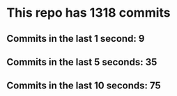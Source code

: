 # This repo has 1318 commits

## Commits in the last 1 second: 9
## Commits in the last 5 seconds: 35
## Commits in the last 10 seconds: 75
